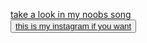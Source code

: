 <a href="https://husksgg.github.io/sycore/">take a look in my noobs song</a>
  <br>
  <button><a href="https://www.instagram.com/h_ix_artist/">this is my instagram if you want</a></button>
  
